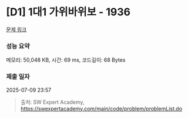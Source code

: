 # [D1] 1대1 가위바위보 - 1936 

[문제 링크](https://swexpertacademy.com/main/code/problem/problemDetail.do?contestProbId=AV5PjKXKALcDFAUq) 

### 성능 요약

메모리: 50,048 KB, 시간: 69 ms, 코드길이: 68 Bytes

### 제출 일자

2025-07-09 23:57



> 출처: SW Expert Academy, https://swexpertacademy.com/main/code/problem/problemList.do